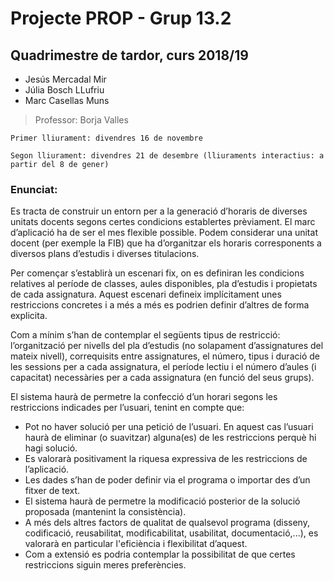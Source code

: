 # Projecte PROP - Grup 13.2

## Quadrimestre de tardor, curs 2018/19

- Jesús Mercadal Mir
- Júlia Bosch LLufriu
- Marc Casellas Muns

> Professor: Borja Valles

```
Primer lliurament: divendres 16 de novembre

Segon lliurament: divendres 21 de desembre (lliuraments interactius: a partir del 8 de gener)
```

### Enunciat:

Es tracta de construir un entorn per a la generació d’horaris de diverses unitats docents segons
certes condicions establertes prèviament. El marc d’aplicació ha de ser el mes flexible possible.
Podem considerar una unitat docent (per exemple la FIB) que ha d’organitzar els horaris
corresponents a diversos plans d’estudis i diverses titulacions.

Per començar s’establirà un escenari fix, on es definiran les condicions relatives al període de
classes, aules disponibles, pla d’estudis i propietats de cada assignatura. Aquest escenari
defineix implícitament unes restriccions concretes i a més a més es podrien definir d’altres de
forma explicita.

Com a mínim s’han de contemplar el següents tipus de restricció: l’organització per nivells del
pla d’estudis (no solapament d’assignatures del mateix nivell), correquisits entre assignatures,
el número, tipus i duració de les sessions per a cada assignatura, el període lectiu i el número
d’aules (i capacitat) necessàries per a cada assignatura (en funció del seus grups).

El sistema haurà de permetre la confecció d’un horari segons les restriccions indicades per
l’usuari, tenint en compte que:

- Pot no haver solució per una petició de l’usuari. En aquest cas l’usuari haurà de eliminar
(o suavitzar) alguna(es) de les restriccions perquè hi hagi solució.
- Es valorarà positivament la riquesa expressiva de les restriccions de l’aplicació.
- Les dades s’han de poder definir via el programa o importar des d’un fitxer de text.
- El sistema haurà de permetre la modificació posterior de la solució proposada
(mantenint la consistència).
- A més dels altres factors de qualitat de qualsevol programa (disseny, codificació,
reusabilitat, modificabilitat, usabilitat, documentació,...), es valorarà en particular
l'eficiència i flexibilitat d’aquest.
- Com a extensió es podria contemplar la possibilitat de que certes restriccions siguin
meres preferències.
